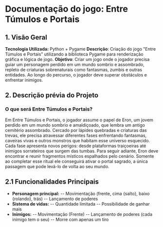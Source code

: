 # **Documentação do jogo: Entre Túmulos e Portais**
## 1. Visão Geral 
   **Tecnologia Utilizada:** Python + Pygame
   **Descrição**: Criação do jogo "Entre Túmulos e Portais" utilizando a biblioteca Pygame para renderização gráfica e lógica de jogo.
   **Objetivo**: Criar um jogo onde o jogador precisa guiar um personagem perdido em um mundo sombrio e assombrado, repleto de criaturas sobrenaturais como fantasmas, zumbis e outras entidades. Ao longo do percurso, o jogador deve superar obstáculos e enfrentar inimigos.
## 2. Descrição prévia do Projeto
  ### O que será Entre Túmulos e Portais?
  Em Entre Túmulos e Portais, o jogador assume o papel de Eron, um jovem perdido em um mundo sombrio e amaldiçoado, que lembra um antigo cemitério assombrado. Cercado por lápides quebradas e criaturas das trevas, ele precisa atravessar diferentes fases enfrentando fantasmas, caveiras vivas e outros monstros que habitam esse universo esquecido.
  Cada fase apresenta novos perigos: desde plataformas traiçoeiras até inimigos sorrateiros que surgem das tumbas. Para seguir adiante, Eron deve encontrar e reunir fragmentos místicos espalhados pelo cenário. Somente ao completar esse ritual ele conseguirá ativar o portal sagrado, a única passagem que pode levá-lo de volta ao seu mundo.
  ## 2.1 Funcionalidades Principais
  - **Personagem principal:**
    -- Movimentação (frente, cima {salto}, baixo {rolando}, trás)
    -- Lançamento de poderes
  - **Sistema de vidas:**
    -- Quantidade limitada
    -- Possibilidade de ganhar mais
  - **Inimigos:**
    -- Movimentação (Frente)
    -- Lançamento de poderes (cada inimigo tem o seu)
    -- Morre com apenas um tiro
    
